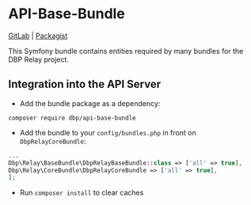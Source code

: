 # API-Base-Bundle

[GitLab](https://gitlab.tugraz.at/dbp/relay/api-base-bundle) | [Packagist](https://packagist.org/packages/dbp/api-base-bundle)

This Symfony bundle contains entities required by many bundles for the DBP Relay project.

## Integration into the API Server

* Add the bundle package as a dependency:

```
composer require dbp/api-base-bundle
```

* Add the bundle to your `config/bundles.php` in front on `DbpRelayCoreBundle`:

```php
...
Dbp\Relay\BaseBundle\DbpRelayBaseBundle::class => ['all' => true],
Dbp\Relay\CoreBundle\DbpRelayCoreBundle => ['all' => true],
];
```

* Run `composer install` to clear caches

